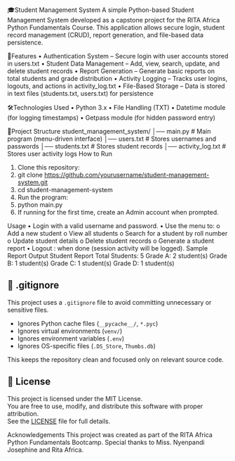 🎓Student Management System
A simple Python-based Student Management System developed as a capstone project for the
RITA Africa Python Fundamentals Course.
This application allows secure login, student record management (CRUD), report generation,
and file-based data persistence.

🚀Features
• Authentication System – Secure login with user accounts stored in users.txt
• Student Data Management – Add, view, search, update, and delete student
records
• Report Generation – Generate basic reports on total students and grade
distribution
• Activity Logging – Tracks user logins, logouts, and actions in activity_log.txt
• File-Based Storage – Data is stored in text files (students.txt, users.txt) for
persistence

🛠️Technologies Used
• Python 3.x
• File Handling (TXT)
• Datetime module (for logging timestamps)
• Getpass module (for hidden password entry)

📂Project Structure
student_management_system/
│── main.py # Main program (menu-driven interface)
│── users.txt # Stores usernames and passwords
│── students.txt # Stores student records
│── activity_log.txt # Stores user activity logs
How to Run
1. Clone this repository:
2. git clone https://github.com/yourusername/student-management-system.git
3. cd student-management-system
4. Run the program:
5. python main.py
6. If running for the first time, create an Admin account when prompted.

Usage
• Login with a valid username and password.
• Use the menu to:
o Add a new student
o View all students
o Search for a student by roll number
o Update student details
o Delete student records
o Generate a student report
• Logout : when done (session activity will be logged).
Sample Report Output
Student Report
Total Students: 5
Grade A: 2 student(s)
Grade B: 1 student(s)
Grade C: 1 student(s)
Grade D: 1 student(s)

## 🛑 .gitignore  

This project uses a `.gitignore` file to avoid committing unnecessary or sensitive files.  

- Ignores Python cache files (`__pycache__/`, `*.pyc`)  
- Ignores virtual environments (`venv/`)  
- Ignores environment variables (`.env`)  
- Ignores OS-specific files (`.DS_Store`, `Thumbs.db`)  

This keeps the repository clean and focused only on relevant source code.

## 📜 License  

This project is licensed under the MIT License.  
You are free to use, modify, and distribute this software with proper attribution.  
See the [LICENSE](./LICENSE) file for full details.  


Acknowledgements
This project was created as part of the RITA Africa Python Fundamentals Bootcamp.
Special thanks to Miss. Nyenpandi Josephine and Rita Africa.
